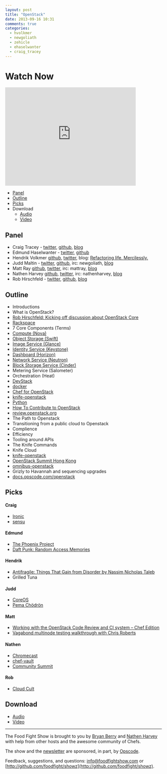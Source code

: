 ```yaml
---
layout: post
title: "OpenStack"
date: 2013-09-16 10:31
comments: true
categories: 
  - hvolkmer
  - newgoliath
  - zehicle
  - ehaselwanter
  - craig_tracey
---
```


# Watch Now

<iframe width="420" height="315" src="http://www.youtube.com/embed/dzbBxezbXko" frameborder="0" allowfullscreen></iframe>

* [Panel](http://foodfightshow.org/2013/09/openstack.html#panel)
* [Outline](http://foodfightshow.org/2013/09/openstack.html#outline)
* [Picks](http://foodfightshow.org/2013/09/openstack.html#picks)
* Download
  * [Audio](http://traffic.libsyn.com/foodfight/FoodFightShow61-OpenStack.mp3)
  * [Video](http://youtu.be/dzbBxezbXko)

Panel<a name="panel"></a>
-------------
* Craig Tracey - [twitter](https://twitter.com/craig_tracey), [github](https://github.com/craigtracey), [blog](http://www.scalehorizontally.com/)
* Edmund Haselwanter - [twitter](http://twitter.com/ehaselwanter), [github](http://github.com/ehaselwanter)
* Hendrik Volkmer  [github](http://github.com/hvolkmer), [twitter](http://www.twitter.com/hvolkmer), blog: [Refactoring life. Mercilessly.](http://blog.hendrikvolkmer.de/)
* Judd Maltin - [twitter](https://twitter.com/newgoliath), [github](https://github.com/newgoliath), irc:  newgoliath, [blog](http://blog.newgoliath.com/)
* Matt Ray [github](http://github.com/mattray), [twitter](http://twitter.com/mattray), irc: mattray, [blog](http://www.leastresistance.net/)
* Nathen Harvey [github](http://github.com/nathenharvey), [twitter](http://twitter.com/nathenharvey), irc: nathenharvey, [blog](http://nathenharvey.com)
* Rob Hirschfeld - [twitter](https://twitter.com/zehicle), [github](https://github.com/cloudedge), [blog](http://robhirschfeld.com/)

Outline<a name="outline"></a>
-------
* Introductions
* What is OpenStack?
 * [Rob Hirschfeld: Kicking off discussion about OpenStack Core](http://robhirschfeld.com/2013/07/22/kicking-off-core/)
 * [Rackspace](http://www.rackspace.com)
* 7 Core Components (Terms)
 * [Compute (Nova)](http://docs.openstack.org/developer/nova/)
 * [Object Storage (Swift)](http://docs.openstack.org/developer/swift/)
 * [Image Service (Glance)](http://docs.openstack.org/developer/glance/)
 * [Identity Service (Keystone)](https://wiki.openstack.org/wiki/Keystone)
 * [Dashboard (Horizon)](http://docs.openstack.org/developer/horizon/)
 * [Network Service (Neutron)](https://wiki.openstack.org/wiki/Neutron)
 * [Block Storage Service (Cinder)](https://wiki.openstack.org/wiki/Cinder)
 * Metering Service (Salometer)
 * Orchestration (Heat)
* [DevStack](http://devstack.org/)
 * [docker](https://github.com/dotcloud/docker)
 * [Chef for OpenStack](http://docs.opscode.com/openstack.html)
* [knife-openstack](https://github.com/opscode/knife-openstack)
* [Python](http://www.python.org/)
* [How To Contribute to OpenStack](https://wiki.openstack.org/wiki/How_To_Contribute)
 * [review.openstack.org](https://review.openstack.org/#/q/status:open,n,z)
* The Path to Openstack
* Transitioning from a public cloud to Openstack
 * Complience
 * Efficiency
* Tooling around APIs
* The Knife Commands
 * Knife Cloud
 * [knife-openstack](https://github.com/opscode/knife-openstack)
* [OpenStack Summit Hong Kong](http://www.openstack.org/summit/openstack-summit-hong-kong-2013/?source=o3)
 * [omnibus-openstack](https://github.com/craigtracey/omnibus-openstack)
* Grizly to Havannah and sequencing upgrades
* [docs.opscode.com/openstack](http://docs.opscode.com/openstack.html)

Picks<a name="picks"></a>
-----
#### Craig

* [Ironic](https://wiki.openstack.org/wiki/Ironic)
* [sensu](https://github.com/sensu)

#### Edmund

* [The Phoenix Project](http://www.amazon.com/The-Phoenix-Project-Helping-Business/dp/0988262592)
* [Daft Punk: Random Access Memories](http://www.amazon.com/Random-Access-Memories-Daft-Punk/dp/B00C061I3K)

#### Hendrik

* [Antifragile: Things That Gain from Disorder by Nassim Nicholas Taleb](http://www.amazon.com/Antifragile-Things-That-Gain-Disorder/dp/1400067820/ref=sr_1_cc_1?s=aps&ie=UTF8&qid=1379445344&sr=1-1-catcorr&keywords=antifragile)
* Grilled Tuna

#### Judd

* [CoreOS](http://coreos.com/)
* [Pema Chödrön](http://pemachodronfoundation.org/)

#### Matt

* [Working with the OpenStack Code Review and CI system – Chef Edition](http://www.joinfu.com/2013/05/working-with-the-openstack-code-review-and-ci-system-chef-edition/)
* [Vagabond multinode testing walkthrough with Chris Roberts](http://www.youtube.com/watch?v=FuarlNKs_FY)

#### Nathen

* [Chromecast](http://www.google.com/intl/en/chrome/devices/chromecast/)
* [chef-vault](http://jtimberman.housepub.org/blog/2013/09/10/managing-secrets-with-chef-vault/)
* [Community Summit](https://wiki.opscode.com/display/chef/Community+Summit+3+-+2013)

#### Rob

* [Cloud Cult](http://www.rhapsody.com/artist/cloud-cult)

Download
--------
* [Audio](http://traffic.libsyn.com/foodfight/FoodFightShow61-OpenStack.mp3)
* [Video](http://youtu.be/dzbBxezbXko)

<hr />

The Food Fight Show is brought to you by [Bryan Berry](https://twitter.com/bryanwb) and [Nathen Harvey](https://twitter.com/nathenharvey) with help from other hosts and the awesome community of Chefs.

The show and the [newsletter](http://us6.campaign-archive2.com/home/?u=7d43a288e882a145b7e99c650&id=ad8186466d) are sponsored, in part, by [Opscode](http://www.opscode.com).

Feedback, suggestions, and questions:  [info@foodfightshow.com](mailto:info@foodfightshow.com) or  [http://github.com/foodfight/showz](http://github.com/foodfight/showz).

